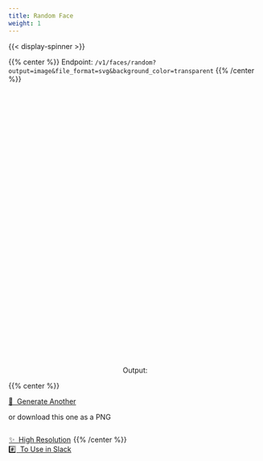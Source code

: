 ```yaml
---
title: Random Face
weight: 1
---
```


{{< display-spinner >}}

{{% center %}}
Endpoint: <code>/v1/faces/random?output=image&file_format=svg&background_color=transparent</code>
{{% /center %}}

<br>

<div
  id="random-twemoji"
  style="width:100%; height:500px"
  onload="loadRandomFace();"
></div>

<br>

<p style='text-align: center;'>
  Output: <code id="output"></code>
</p>

{{% center %}}
<p>
  <a
    href=""
    class="button secondary"
    onClick="
      getRandomFace();
      return false;
    ">
    🔄&nbsp;&nbsp;Generate Another
  </a>
</p>

or download this one as a PNG

<p style="text-align: center; display: inline-grid;">
  <a
    href=""
    class="button"
    onClick="
      downloadFaceAsPng(2000);
      return false;
    ">
    ✨&nbsp;&nbsp;High Resolution
  </a>
  <a
    href=""
    class="button primary"
    style="background-color: var(--theme); "
    onClick="
      downloadFaceAsPng();
      return false;
    ">
    #️⃣&nbsp;&nbsp;To Use in Slack
  </a>
</p>
{{% /center %}}
